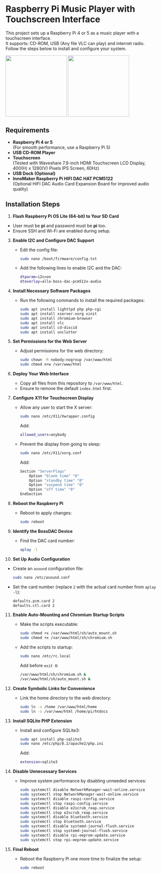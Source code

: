 # Raspberry Pi Music Player with Touchscreen Interface

This project sets up a Raspberry Pi 4 or 5 as a music player with a touchscreen interface.  
It supports: CD-ROM, USB (Any file VLC can play) and internet radio.  
Follow the steps below to install and configure your system.  

<img src="https://github.com/user-attachments/assets/7daa227f-ea62-4a52-bf86-147d5c465a90" width="200">
<img src="https://github.com/user-attachments/assets/00442b55-c59f-407c-8321-a1340b0b9271" width="200">

## Requirements

- **Raspberry Pi 4 or 5**  
  (For smooth performance, use a Raspberry Pi 5)
- **USB CD-ROM Player**
- **Touchscreen**  
  (Tested with Waveshare 7.9-inch HDMI Touchscreen LCD Display, 400(H) x 1280(V) Pixels IPS Screen, 60Hz)
- **USB Dock (Optional)**
- **InnoMaker Raspberry Pi HIFI DAC HAT PCM5122**  
  (Optional HIFI DAC Audio Card Expansion Board for improved audio quality)

## Installation Steps

1. **Flash Raspberry Pi OS Lite (64-bit) to Your SD Card**
  - User must be **pi** and password must be **pi** too.
   - Ensure SSH and Wi-Fi are enabled during setup.

3. **Enable I2C and Configure DAC Support**
   - Edit the config file:
     ```bash
     sudo nano /boot/firmware/config.txt
     ```
   - Add the following lines to enable I2C and the DAC:
     ```bash
     dtparam=i2c=on  
     dtoverlay=allo-boss-dac-pcm512x-audio
     ```

4. **Install Necessary Software Packages**
   - Run the following commands to install the required packages:
     ```bash
     sudo apt install lighttpd php php-cgi
     sudo apt install xserver-xorg xinit
     sudo apt install chromium-browser
     sudo apt install vlc
     sudo apt install cd-discid
     sudo apt install unclutter
     ```

5. **Set Permissions for the Web Server**
   - Adjust permissions for the web directory:
     ```bash
     sudo chown -R nobody:nogroup /var/www/html  
     sudo chmod o+w /var/www/html
     ```

6. **Deploy Your Web Interface**
   - Copy all files from this repository to `/var/www/html`.
   - Ensure to remove the default `index.html` first.

7. **Configure X11 for Touchscreen Display**
   - Allow any user to start the X server:
     ```bash
     sudo nano /etc/X11/Xwrapper.config
     ```
     Add:
     ```bash
     allowed_users=anybody
     ```
   - Prevent the display from going to sleep:
     ```bash
     sudo nano /etc/X11/xorg.conf
     ```
     Add:
     ```bash
     Section "ServerFlags"
         Option "blank time" "0"
         Option "standby time" "0"
         Option "suspend time" "0"
         Option "off time" "0"
     EndSection
     ```

8. **Reboot the Raspberry Pi**
   - Reboot to apply changes:
     ```bash
     sudo reboot
     ```

9. **Identify the BossDAC Device**
   - Find the DAC card number:
     ```bash
     aplay -l
     ```

10. **Set Up Audio Configuration**
   - Create an `asound` configuration file:
     ```bash
     sudo nano /etc/asound.conf
     ```
   - Set the card number (replace `2` with the actual card number from `aplay -l`):
     ```bash
     defaults.pcm.card 2
     defaults.ctl.card 2
     ```

11. **Enable Auto-Mounting and Chromium Startup Scripts**
    - Make the scripts executable:
      ```bash
      sudo chmod +x /var/www/html/sh/auto_mount.sh  
      sudo chmod +x /var/www/html/sh/chromium.sh
      ```
    - Add the scripts to startup:
      ```bash
      sudo nano /etc/rc.local
      ```
      Add before `exit 0`:
      ```bash
      /var/www/html/sh/chromium.sh &
      /var/www/html/sh/auto_mount.sh &
      ```

12. **Create Symbolic Links for Convenience**
    - Link the home directory to the web directory:
      ```bash
      sudo ln -s /home /var/www/html/home  
      sudo ln -s /var/www/html /home/pi/htdocs
      ```

13. **Install SQLite PHP Extension**
    - Install and configure SQLite3:
      ```bash
      sudo apt install php-sqlite3
      sudo nano /etc/php/8.2/apache2/php.ini
      ```
      Add:
      ```bash
      extension=sqlite3
      ```

14. **Disable Unnecessary Services**
    - Improve system performance by disabling unneeded services:
      ```bash
      sudo systemctl disable NetworkManager-wait-online.service
      sudo systemctl stop NetworkManager-wait-online.service
      sudo systemctl disable raspi-config.service
      sudo systemctl stop raspi-config.service
      sudo systemctl disable e2scrub_reap.service
      sudo systemctl stop e2scrub_reap.service
      sudo systemctl disable bluetooth.service
      sudo systemctl stop bluetooth.service
      sudo systemctl disable systemd-journal-flush.service
      sudo systemctl stop systemd-journal-flush.service
      sudo systemctl disable rpi-eeprom-update.service
      sudo systemctl stop rpi-eeprom-update.service
      ```

15. **Final Reboot**
    - Reboot the Raspberry Pi one more time to finalize the setup:
      ```bash
      sudo reboot
      ```
